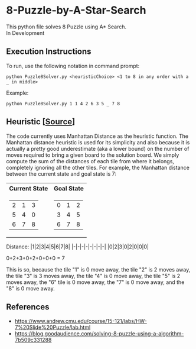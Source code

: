 # 8-Puzzle-by-A-Star-Search
This python file solves 8 Puzzle using A* Search.
<br>In Development

## Execution Instructions
To run, use the following notation in command prompt:<br>
```
python Puzzle8Solver.py <heuristicChoice> <1 to 8 in any order with a _ in middle>
```
Example: <br>
```
python Puzzle8Solver.py 1 1 4 2 6 3 5 _ 7 8
```

## Heuristic [[Source](https://www.andrew.cmu.edu/course/15-121/labs/HW-7%20Slide%20Puzzle/lab.html)]
The code currently uses Manhattan Distance as the heuristic function.
The Manhattan distance heuristic is used for its simplicity and also because it is actually a pretty good underestimate (aka a lower bound) on the number of moves required to bring a given board to the solution board. We simply compute the sum of the distances of each tile from where it belongs, completely ignoring all the other tiles. For example, the Manhattan distance between the current state and goal state is 7:

<table>
<tr><th>Current State </th><th>Goal State</th></tr>
<tr><td>
  <table>
    <tr><td>2</td><td>1</td><td>3</td></tr>
    <tr><td>5</td><td>4</td><td>0</td></tr>
    <tr><td>6</td><td>7</td><td>8</td></tr>
  </table>
</td><td>
  <table>
    <tr><td>0</td><td>1</td><td>2</td></tr>
    <tr><td>3</td><td>4</td><td>5</td></tr>
    <tr><td>6</td><td>7</td><td>8</td></tr>
  </table>
</td></tr> </table>

Distance:
|1|2|3|4|5|6|7|8|
|-|-|-|-|-|-|-|-|
|0|2|3|0|2|0|0|0|

0+2+3+0+2+0+0+0 = 7

This is so, because the tile "1" is 0 move away, the tile "2" is 2 moves away, the tile "3" is 3 moves away, the tile "4" is 0 move away, the tile "5" is 2 moves away, the "6" tile is 0 move away, the "7" is 0 move away, and the "8" is 0 move away.

## References
- https://www.andrew.cmu.edu/course/15-121/labs/HW-7%20Slide%20Puzzle/lab.html
- https://blog.goodaudience.com/solving-8-puzzle-using-a-algorithm-7b509c331288
